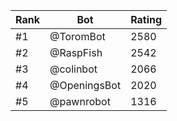 Rank|Bot|Rating
---|---|---
#1|@ToromBot|2580
#2|@RaspFish|2542
#3|@colinbot|2066
#4|@OpeningsBot|2020
#5|@pawnrobot|1316
